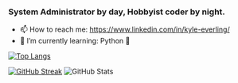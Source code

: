 ### System Administrator by day, Hobbyist coder by night.

 
- 📫 How to reach me: https://www.linkedin.com/in/kyle-everling/
- 🌱 I’m currently learning: Python 🐍

[![Top Langs](https://github-readme-stats.vercel.app/api/top-langs/?username=lordsherman&layout=compact)](https://github.com/anuraghazra/github-readme-stats)

[![GitHub Streak](http://github-readme-streak-stats.herokuapp.com?user=lordsherman&theme=synthwave&hide_border=true&date_format=M%20j%5B%2C%20Y%5D&stroke=0E808D&ring=0E808D&fire=0E808D&currStreakNum=0E808D&sideNums=0E808D&currStreakLabel=949698&sideLabels=949698&dates=FFFFFF)](https://git.io/streak-stats)
![GitHub Stats](https://github-readme-stats.vercel.app/api?username=lordsherman&count_private=true&theme=synthwave&show_icons=true&hide_title=true&icon_color=109bab&bg_color=0d1117&hide_border=true) <br>

<!--
**lordsherman/lordsherman** is a ✨ _special_ ✨ repository because its `README.md` (this file) appears on your GitHub profile.

Here are some ideas to get you started:

- 🔭 I’m currently working on ...
- 🌱 I’m currently learning ...
- 👯 I’m looking to collaborate on ...
- 🤔 I’m looking for help with ...
- 💬 Ask me about ...
- 📫 How to reach me: ...
- 😄 Pronouns: ...
- ⚡ Fun fact: ...
-->

